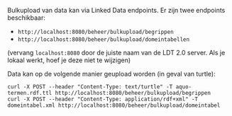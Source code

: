 Bulkupload van data kan via Linked Data endpoints. Er zijn twee endpoints beschikbaar:

- `http://localhost:8080/beheer/bulkupload/begrippen`
- `http://localhost:8080/beheer/bulkupload/domeintabellen`

(vervang `localhost:8080` door de juiste naam van de LDT 2.0 server. Als je lokaal werkt, hoef je deze niet te wijzigen)

Data kan op de volgende manier geupload worden (in geval van turtle):

	curl -X POST --header "Content-Type: text/turtle" -T aquo-termen.rdf.ttl http://localhost:8080/beheer/bulkupload/begrippen
	curl -X POST --header "Content-Type: application/rdf+xml" -T domeintabel.xml http://localhost:8080/beheer/bulkupload/domeintabel
